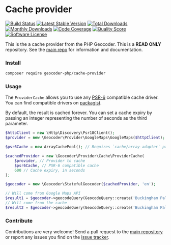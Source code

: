 # Cache provider
[![Build Status](https://travis-ci.org/geocoder-php/cache-provider.svg?branch=master)](http://travis-ci.org/geocoder-php/cache-provider)
[![Latest Stable Version](https://poser.pugx.org/geocoder-php/cache-provider/v/stable)](https://packagist.org/packages/geocoder-php/cache-provider)
[![Total Downloads](https://poser.pugx.org/geocoder-php/cache-provider/downloads)](https://packagist.org/packages/geocoder-php/cache-provider)
[![Monthly Downloads](https://poser.pugx.org/geocoder-php/cache-provider/d/monthly.png)](https://packagist.org/packages/geocoder-php/cache-provider)
[![Code Coverage](https://img.shields.io/scrutinizer/coverage/g/geocoder-php/cache-provider.svg?style=flat-square)](https://scrutinizer-ci.com/g/geocoder-php/cache-provider)
[![Quality Score](https://img.shields.io/scrutinizer/g/geocoder-php/cache-provider.svg?style=flat-square)](https://scrutinizer-ci.com/g/geocoder-php/cache-provider)
[![Software License](https://img.shields.io/badge/license-MIT-brightgreen.svg?style=flat-square)](LICENSE)

This is the a cache provider from the PHP Geocoder. This is a **READ ONLY** repository. See the
[main repo](https://github.com/geocoder-php/Geocoder) for information and documentation.

### Install

```bash
composer require geocoder-php/cache-provider
```

### Usage
The `ProviderCache` allows you to use any [PSR-6](https://www.php-fig.org/psr/psr-6/) compatible cache driver.
You can find compatible drivers on [packagist](https://packagist.org/providers/psr/cache-implementation).

By default, the result is cached forever.
You can  set a cache expiry by passing an integer representing the number of seconds as the third parameter.

```php
$httpClient = new \Http\Discovery\Psr18Client();
$provider = new \Geocoder\Provider\GoogleMaps\GoogleMaps($httpClient);

$psr6Cache = new ArrayCachePool(); // Requires `cache/array-adapter` package

$cachedProvider = new \Geocoder\Provider\Cache\ProviderCache(
    $provider, // Provider to cache
    $psr6Cache, // PSR-6 compatible cache
    600 // Cache expiry, in seconds
);

$geocoder = new \Geocoder\StatefulGeocoder($cachedProvider, 'en');

// Will come from Google Maps API
$result1 = $geocoder->geocodeQuery(GeocodeQuery::create('Buckingham Palace, London'));
// Will come from the cache
$result2 = $geocoder->geocodeQuery(GeocodeQuery::create('Buckingham Palace, London'));
```

### Contribute

Contributions are very welcome! Send a pull request to the [main repository](https://github.com/geocoder-php/Geocoder) or
report any issues you find on the [issue tracker](https://github.com/geocoder-php/Geocoder/issues).
